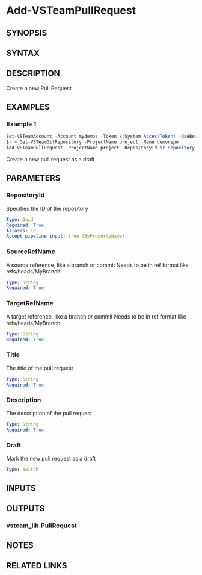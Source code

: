 <!-- #include "./common/header.md" -->

# Add-VSTeamPullRequest

## SYNOPSIS

<!-- #include "./synopsis/Add-VSTeamPullRequest.md" -->

## SYNTAX

## DESCRIPTION

Create a new Pull Request

## EXAMPLES

### Example 1

```powershell
Set-VSTeamAccount -Account mydemos -Token $(System.AccessToken) -UseBearerToken
$r = Get-VSTeamGitRepository -ProjectName project -Name demorepo
Add-VSTeamPullRequest -ProjectName project -RepositoryId $r.RepositoryId -SourceRefName "refs/heads/mybranch" -TargetRefName "refs/heads/master" -Title "My PR" -Description "My Description" -Draft
```

Create a new pull request as a draft

## PARAMETERS

### RepositoryId

Specifies the ID of the repository

```yaml
Type: Guid
Required: True
Aliases: Id
Accept pipeline input: true (ByPropertyName)
```

### SourceRefName

A source reference, like a branch or commit
Needs to be in ref format like refs/heads/MyBranch

```yaml
Type: String
Required: True
```

### TargetRefName

A target reference, like a branch or commit
Needs to be in ref format like refs/heads/MyBranch

```yaml
Type: String
Required: True
```

### Title

The title of the pull request

```yaml
Type: String
Required: True
```

### Description

The description of the pull request

```yaml
Type: String
Required: True
```

### Draft

Mark the new pull request as a draft

```yaml
Type: Switch
```

<!-- #include "./params/projectName.md" -->

<!-- #include "./params/forcegroup.md" -->

## INPUTS

## OUTPUTS

### vsteam_lib.PullRequest

## NOTES

<!-- #include "./common/prerequisites.md" -->

## RELATED LINKS

<!-- #include "./common/related.md" -->
